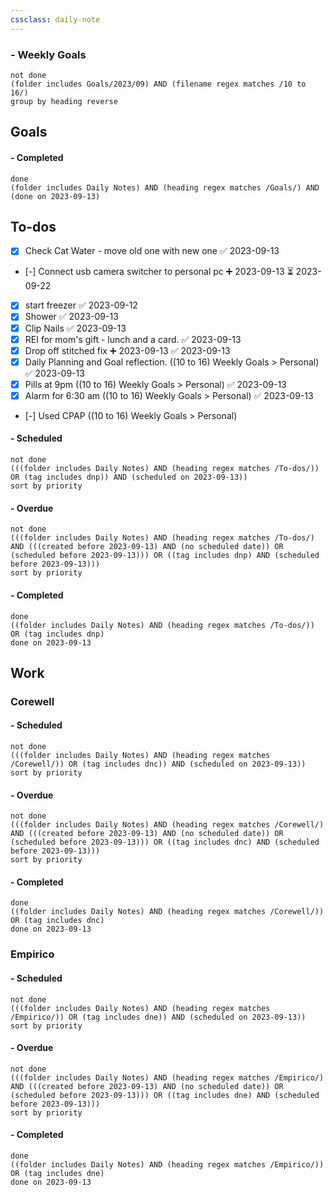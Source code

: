 ```yaml
---
cssclass: daily-note
---
```

### - Weekly Goals
```tasks
not done
(folder includes Goals/2023/09) AND (filename regex matches /10 to 16/)
group by heading reverse
```
## Goals

#### - Completed
```tasks
done
(folder includes Daily Notes) AND (heading regex matches /Goals/) AND (done on 2023-09-13)
```
## To-dos
- [x] Check Cat Water - move old one with new one ✅ 2023-09-13
- [-] Connect usb camera switcher to personal pc ➕ 2023-09-13 ⏳ 2023-09-22
- [x] start freezer ✅ 2023-09-12
- [x] Shower ✅ 2023-09-13
- [x] Clip Nails ✅ 2023-09-13
- [x] REI for mom's gift - lunch and a card. ✅ 2023-09-13
- [x] Drop off stitched fix ➕ 2023-09-13 ✅ 2023-09-13
- [x] Daily Planning and Goal reflection. ((10 to 16) Weekly Goals > Personal) ✅ 2023-09-13
- [x] Pills at 9pm ((10 to 16) Weekly Goals > Personal) ✅ 2023-09-13
- [x] Alarm for 6:30 am ((10 to 16) Weekly Goals > Personal) ✅ 2023-09-13
- [-] Used CPAP ((10 to 16) Weekly Goals > Personal)
#### - Scheduled
```tasks
not done
(((folder includes Daily Notes) AND (heading regex matches /To-dos/)) OR (tag includes dnp)) AND (scheduled on 2023-09-13))
sort by priority
```
#### - Overdue
```tasks
not done
(((folder includes Daily Notes) AND (heading regex matches /To-dos/) AND (((created before 2023-09-13) AND (no scheduled date)) OR (scheduled before 2023-09-13))) OR ((tag includes dnp) AND (scheduled before 2023-09-13)))
sort by priority
```
#### - Completed
```tasks
done
((folder includes Daily Notes) AND (heading regex matches /To-dos/)) OR (tag includes dnp)
done on 2023-09-13
```
## Work
### Corewell
#### - Scheduled
```tasks
not done
(((folder includes Daily Notes) AND (heading regex matches /Corewell/)) OR (tag includes dnc)) AND (scheduled on 2023-09-13))
sort by priority
```
#### - Overdue
```tasks
not done
(((folder includes Daily Notes) AND (heading regex matches /Corewell/) AND (((created before 2023-09-13) AND (no scheduled date)) OR (scheduled before 2023-09-13))) OR ((tag includes dnc) AND (scheduled before 2023-09-13)))
sort by priority
```
#### - Completed
```tasks
done
((folder includes Daily Notes) AND (heading regex matches /Corewell/)) OR (tag includes dnc)
done on 2023-09-13
```
### Empirico

#### - Scheduled
```tasks
not done
(((folder includes Daily Notes) AND (heading regex matches /Empirico/)) OR (tag includes dne)) AND (scheduled on 2023-09-13))
sort by priority
```
#### - Overdue
```tasks
not done
(((folder includes Daily Notes) AND (heading regex matches /Empirico/) AND (((created before 2023-09-13) AND (no scheduled date)) OR (scheduled before 2023-09-13))) OR ((tag includes dne) AND (scheduled before 2023-09-13)))
sort by priority
```
#### - Completed
```tasks
done
((folder includes Daily Notes) AND (heading regex matches /Empirico/)) OR (tag includes dne)
done on 2023-09-13
```

